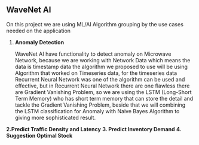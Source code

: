## WaveNet AI

On this project we are using ML/AI Algorithm grouping by the use cases needed on the application 

  1. **Anomaly Detection**

     WaveNet AI have functionality to detect anomaly on Microwave Network, because we are working with Network Data which means the data is timestamp data the algorithm we proposed to use will be using Algorithm that worked on Timeseries data, for the timeseries data Recurrent Neural Network was one of the algorithm can be used and effective, but in Recurrent Neural Network there are one flawless there are Gradient Vanishing Problem, so we are using the LSTM (Long-Short Term Memory) who has short term memory that can store the detail and tackle the Gradient Vanishing Problem, beside that we will combining the LSTM classification for Anomaly with Naive Bayes Algorithm to giving more sophisticated result.
    
 **2.Predict Traffic Density and Latency**
 **3. Predict Inventory Demand**
 **4. Suggestion Optimal Stock**
